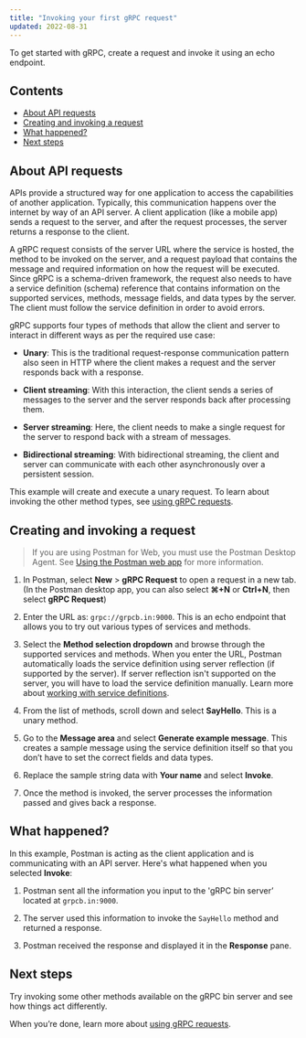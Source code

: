 ```yaml
---
title: "Invoking your first gRPC request"
updated: 2022-08-31
---
```


To get started with gRPC, create a request and invoke it using an echo endpoint.

## Contents

* [About API requests](#about-api-requests)
* [Creating and invoking a request](#creating-and-invoking-a-request)
* [What happened?](#what-happened)
* [Next steps](#next-steps)

## About API requests

APIs provide a structured way for one application to access the capabilities of another application. Typically, this communication happens over the internet by way of an API server. A client application (like a mobile app) sends a request to the server, and after the request processes, the server returns a response to the client.

A gRPC request consists of the server URL where the service is hosted, the method to be invoked on the server, and a request payload that contains the message and required information on how the request will be executed. Since gRPC is a schema-driven framework, the request also needs to have a service definition (schema) reference that contains information on the supported services, methods, message fields, and data types by the server. The client must follow the service definition in order to avoid errors.

gRPC supports four types of methods that allow the client and server to interact in different ways as per the required use case:

- **Unary**: This is the traditional request-response communication pattern also seen in HTTP where the client makes a request and the server responds back with a response.

- **Client streaming**: With this interaction, the client sends a series of messages to the server and the server responds back after processing them.

- **Server streaming**: Here, the client needs to make a single request for the server to respond back with a stream of messages.

- **Bidirectional streaming**: With bidirectional streaming, the client and server can communicate with each other asynchronously over a persistent session.

This example will create and execute a unary request. To learn about invoking the other method types, see [using gRPC requests](/docs/sending-requests/grpc/using-grpc-request/).

## Creating and invoking a request

> If you are using Postman for Web, you must use the Postman Desktop Agent. See [Using the Postman web app](/docs/getting-started/installation-and-updates/#using-the-postman-web-app) for more information.

1. In Postman, select  __New__ &gt; __gRPC Request__ to open a request in a new tab. (In the Postman desktop app, you can also select **⌘+N** or **Ctrl+N**, then select __gRPC Request__)

1. Enter the URL as: `grpc://grpcb.in:9000`. This is an echo endpoint that allows you to try out various types of services and methods.

1. Select the **Method selection dropdown** and browse through the supported services and methods. When you enter the URL, Postman automatically loads the service definition using server reflection (if supported by the server). If server reflection isn't supported on the server, you will have to load the service definition manually. Learn more about [working with service definitions](/docs/sending-requests/grpc/using-service-definition/).

1. From the list of methods, scroll down and select **SayHello**. This is a unary method.

1. Go to the **Message area** and select **Generate example message**. This creates a sample message using the service definition itself so that you don’t have to set the correct fields and data types.

1. Replace the sample string data with **Your name** and select **Invoke**.

1. Once the method is invoked, the server processes the information passed and gives back a response.

## What happened?

In this example, Postman is acting as the client application and is communicating with an API server. Here's what happened when you selected **Invoke**:

1. Postman sent all the information you input to the 'gRPC bin server’ located at `grpcb.in:9000`.

1. The server used this information to invoke the `SayHello` method and returned a response.

1. Postman received the response and displayed it in the **Response** pane.

## Next steps

Try invoking some other methods available on the gRPC bin server and see how things act differently.

When you’re done, learn more about [using gRPC requests](/docs/sending-requests/grpc/using-grpc-request/).
